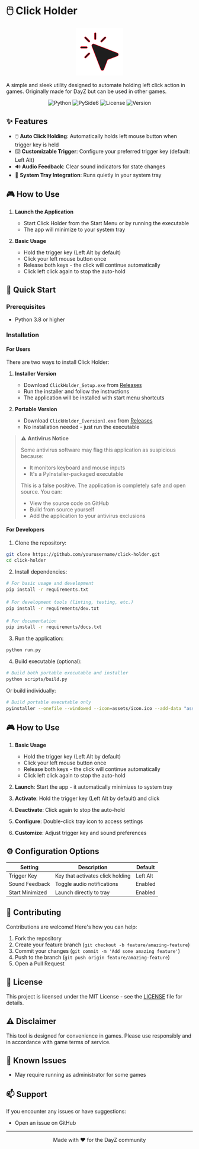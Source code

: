 # 🖱️ Click Holder

<div align="center">
  <img src="https://raw.githubusercontent.com/HachiroSan/clickholder/master/assets/icon.png" alt="Click Holder Icon" width="128" height="128">
</div>

A simple and sleek utility designed to automate holding left click action in games. Originally made for DayZ but can be used in other games.

<div align="center">

![Python](https://img.shields.io/badge/Python-3.8+-blue.svg)
![PySide6](https://img.shields.io/badge/PySide6-Latest-green.svg)
![License](https://img.shields.io/badge/License-MIT-yellow.svg)
![Version](https://img.shields.io/badge/version-0.1.0--beta-orange)

</div>

## ✨ Features

- 🖱️ **Auto Click Holding**: Automatically holds left mouse button when trigger key is held
- ⌨️ **Customizable Trigger**: Configure your preferred trigger key (default: Left Alt)
- 🔊 **Audio Feedback**: Clear sound indicators for state changes
- 🔲 **System Tray Integration**: Runs quietly in your system tray

## 🎮 How to Use

1. **Launch the Application**
   - Start Click Holder from the Start Menu or by running the executable
   - The app will minimize to your system tray

2. **Basic Usage**
   - Hold the trigger key (Left Alt by default)
   - Click your left mouse button once
   - Release both keys - the click will continue automatically
   - Click left click again to stop the auto-hold

## 🚀 Quick Start

### Prerequisites
- Python 3.8 or higher

### Installation

#### For Users
There are two ways to install Click Holder:

1. **Installer Version**
   - Download `ClickHolder_Setup.exe` from [Releases](https://github.com/yourusername/click-holder/releases)
   - Run the installer and follow the instructions
   - The application will be installed with start menu shortcuts

2. **Portable Version**
   - Download `ClickHolder_[version].exe` from [Releases](https://github.com/yourusername/click-holder/releases)
   - No installation needed - just run the executable

> ⚠️ **Antivirus Notice**
> 
> Some antivirus software may flag this application as suspicious because:
> - It monitors keyboard and mouse inputs
> - It's a PyInstaller-packaged executable
> 
> This is a false positive. The application is completely safe and open source.
> You can:
> - View the source code on GitHub
> - Build from source yourself
> - Add the application to your antivirus exclusions

#### For Developers
1. Clone the repository:
```bash
git clone https://github.com/yourusername/click-holder.git
cd click-holder
```

2. Install dependencies:
```bash
# For basic usage and development
pip install -r requirements.txt

# For development tools (linting, testing, etc.)
pip install -r requirements/dev.txt

# For documentation
pip install -r requirements/docs.txt
```

3. Run the application:
```bash
python run.py
```

4. Build executable (optional):
```bash
# Build both portable executable and installer
python scripts/build.py
```

Or build individually:
```bash
# Build portable executable only
pyinstaller --onefile --windowed --icon=assets/icon.ico --add-data "assets;assets" run.py --name ClickHolder
```

## 🎮 How to Use

1. **Basic Usage**
   - Hold the trigger key (Left Alt by default)
   - Click your left mouse button once
   - Release both keys - the click will continue automatically
   - Click left click again to stop the auto-hold


1. **Launch**: Start the app - it automatically minimizes to system tray
2. **Activate**: Hold the trigger key (Left Alt by default) and click
3. **Deactivate**: Click again to stop the auto-hold
4. **Configure**: Double-click tray icon to access settings
5. **Customize**: Adjust trigger key and sound preferences


## ⚙️ Configuration Options

| Setting | Description | Default |
|---------|-------------|---------|
| Trigger Key | Key that activates click holding | Left Alt |
| Sound Feedback | Toggle audio notifications | Enabled |
| Start Minimized | Launch directly to tray | Enabled |

## 🤝 Contributing

Contributions are welcome! Here's how you can help:

1. Fork the repository
2. Create your feature branch (`git checkout -b feature/amazing-feature`)
3. Commit your changes (`git commit -m 'Add some amazing feature'`)
4. Push to the branch (`git push origin feature/amazing-feature`)
5. Open a Pull Request


## 📝 License

This project is licensed under the MIT License - see the [LICENSE](LICENSE) file for details.

## ⚠️ Disclaimer

This tool is designed for convenience in games. Please use responsibly and in accordance with game terms of service.

## 🐛 Known Issues

- May require running as administrator for some games

## 📫 Support

If you encounter any issues or have suggestions:
- Open an issue on GitHub

---
<div align="center">
Made with ❤️ for the DayZ community
</div> 